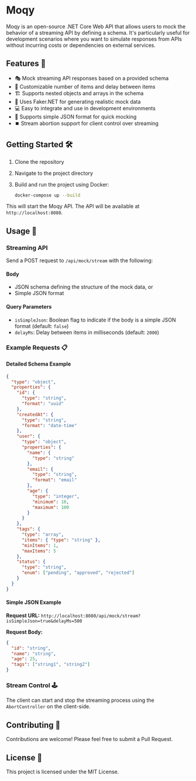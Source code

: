 # Moqy

Moqy is an open-source .NET Core Web API that allows users to mock the behavior of a streaming API by defining a schema. It's particularly useful for development scenarios where you want to simulate responses from APIs without incurring costs or dependencies on external services.

## Features 🚀

- 🎭 Mock streaming API responses based on a provided schema
- 🔧 Customizable number of items and delay between items
- 🏗️ Supports nested objects and arrays in the schema
- 🤖 Uses Faker.NET for generating realistic mock data
- 💻 Easy to integrate and use in development environments
- 📝 Supports simple JSON format for quick mocking
- ⏹️ Stream abortion support for client control over streaming

## Getting Started 🛠️

1. Clone the repository
2. Navigate to the project directory
3. Build and run the project using Docker:

    ```bash
    docker-compose up --build
    ```

This will start the Moqy API. The API will be available at `http://localhost:8080`.

## Usage 📡

### Streaming API

Send a POST request to `/api/mock/stream` with the following:

#### Body

- JSON schema defining the structure of the mock data, or
- Simple JSON format

#### Query Parameters

- `isSimpleJson`: Boolean flag to indicate if the body is a simple JSON format (default: `false`)
- `delayMs`: Delay between items in milliseconds (default: `2000`)

### Example Requests 📋

#### Detailed Schema Example

```json
{
  "type": "object",
  "properties": {
    "id": { 
      "type": "string", 
      "format": "uuid" 
    },
    "createdAt": { 
      "type": "string", 
      "format": "date-time" 
    },
    "user": {
      "type": "object",
      "properties": {
        "name": { 
          "type": "string"
        },
        "email": { 
          "type": "string", 
          "format": "email" 
        },
        "age": {
          "type": "integer",
          "minimum": 18,
          "maximum": 100
        }
      }
    },
    "tags": {
      "type": "array",
      "items": { "type": "string" },
      "minItems": 1,
      "maxItems": 5
    },
    "status": {
      "type": "string",
      "enum": ["pending", "approved", "rejected"]
    }
  }
}
```

#### Simple JSON Example

**Request URL:** `http://localhost:8080/api/mock/stream?isSimpleJson=true&delayMs=500`

**Request Body:**
```json
{
  "id": "string",
  "name": "string",
  "age": 25,
  "tags": ["string1", "string2"]
}
```

### Stream Control 🕹️

The client can start and stop the streaming process using the `AbortController` on the client-side.

## Contributing 🤝

Contributions are welcome! Please feel free to submit a Pull Request.

## License 📜

This project is licensed under the MIT License.
